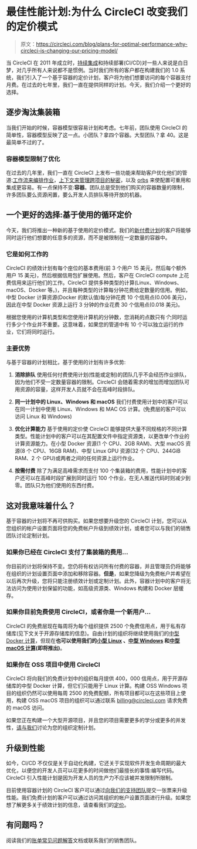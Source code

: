 # 最佳性能计划:为什么 CircleCI 改变我们的定价模式

> 原文：<https://circleci.com/blog/plans-for-optimal-performance-why-circleci-is-changing-our-pricing-model/>

当 CircleCI 在 2011 年成立时，[持续集成](https://circleci.com/continuous-integration/)和持续部署(CI/CD)对一些人来说是白日梦，对几乎所有人来说都不是惯例。当时我们所有的客户都在构建我们的 1.0 系统，我们引入了一个基于容器的定价计划，客户将为他们想要访问的每个容器支付月费。在过去的七年里，我们一直在提供同样的计划。今天，我们介绍一个更好的选择。

## 逐步淘汰集装箱

当我们开始的时候，容器模型很容易计划和考虑。七年前，团队使用 CircleCI 的简单性，容器模型反映了这一点。小团队？拿四个容器。大型团队？拿 40。这是最简单不过的了。

### 容器模型限制了优化

在过去的几年里，我们一直在 CircleCI 上发布一些功能来帮助客户优化他们的管道:[工作流来编排作业](https://circleci.com/blog/wide-world-of-workflows-job-orchestration/)，[上下文来管理跨项目的秘密](https://circleci.com/blog/protect-secrets-with-restricted-contexts/)，以及 [orbs](https://circleci.com/blog/announcing-orbs-technology-partner-program/) 来使配置可重用和集成更容易。有一点保持不变:**容器**。团队总是受到他们购买的容器数量的限制，许多团队要么资源闲置，要么开发人员排队等待开放的机器。

## 一个更好的选择:基于使用的循环定价

今天，我们将推出一种新的基于使用的定价模式。我们的[新付费计划](https://circleci.com/pricing/)的客户将能够同时运行他们想要的任意多的资源，而不是被限制在一定数量的容器中。

### 它是如何工作的

CircleCI 的绩效计划有每个座位的基本费用(前 3 个用户 15 美元，然后每个额外用户 15 美元)，然后根据信用包扩展使用。然后，客户在 CircleCI compute 上花费信用来运行他们的工作。CircleCI 提供多种类型的计算(Linux、Windows、macOS、Docker 等。)，并且每种类型的计算每分钟花费给定数量的信用。例如，中型 Docker 计算资源(Docker 的默认值)每分钟花费 10 个信用点(0.006 美元)，因此在中型 Docker 资源上运行 3 分钟的作业花费 30 个信用点(0.018 美元)。

根据您使用的计算机类型和您使用计算机的分钟数，您消耗的点数只有*个*;同时运行多少个作业并不重要。这意味着，如果您的管道中有 10 个可以独立运行的作业，它们将同时运行。

### 主要优势

与基于容器的计划相比，基于使用的计划有许多优势:

1.  **消除排队**
    使用任何付费使用计划(性能或定制)的团队几乎不会经历作业排队，因为他们不受一定数量容器的限制。CircleCI 会随着需求的增加而增加团队可用资源的容量，这样开发人员就不会在高峰时段排队。

2.  **同一计划中的 Linux、Windows 和 macOS**
    我们付费使用计划中的客户可以在同一计划中使用 Linux、Windows 和 MAC OS 计算。(免费层的客户可以访问 Linux 和 Windows)

3.  **优化计算能力**
    基于使用的定价使 CircleCI 能够提供大量不同规格的不同计算类型。性能计划中的客户可以在其配置文件中指定资源类，以更改单个作业的计算资源能力。在小型 Docker 资源(1 个 CPU、2GB RAM)、大型 macOS 资源(8 个 CPU、16GB RAM)、中型 Linux GPU 资源(32 个 CPU、244GiB RAM、2 个 GPU)或两者之间的任何资源上运行作业。

4.  **按需付费**
    除了为满足高峰需求而支付 100 个集装箱的费用，性能计划中的客户还可以在高峰时段扩展到同时运行 100 个作业，在无人推送代码时则减少到零。团队只为他们使用的东西付费。

## 这对我意味着什么？

基于容器的计划将不再可供购买。如果您想要升级您的 CircleCI 计划，您可以从您组织的帐户设置页面将您的免费帐户升级到绩效计划，或者您可以与我们的销售团队讨论定制计划。

### 如果你已经在 CircleCI 支付了集装箱的费用…

你目前的计划将保持不变。您仍将有权访问所有付费的容器，并且管理员仍将能够在组织的计划设置页面中添加和移除容器。**但是**，如果您降级为免费帐户并希望在以后再次升级，您将只能注册绩效计划或定制计划。此外，容器计划中的客户将无法访问为使用计划保留的功能，如高级资源类、Windows 构建和 Docker 层缓存。

### 如果你目前免费使用 CircleCI，或者你是一个新用户…

CircleCI 的免费层现在每周将为每个组织提供 2500 个免费信用点，用于私有存储库(见下文关于开源存储库的信息)。自由计划的组织将继续使用我们的[中型 Docker 计算](https://circleci.com/docs/configuration-reference/#docker-executor)，但现在**也可以使用我们的[小型 Linux](https://circleci.com/docs/configuration-reference/#machine-executor-linux) 、[中型 Windows](https://circleci.com/docs/configuration-reference/#windows-executor) 和[中型 macOS 计算](https://circleci.com/docs/configuration-reference/#macos-executor)(即将推出)**。

### 如果你在 OSS 项目中使用 CircleCI

CircleCI 将向我们的免费计划中的组织每月提供 400，000 信用点，用于开源存储库的中型 Docker 计算，但它们只能用于 Linux 计算。构建 OSS Windows 项目的组织仍然可以使用每周 2500 的免费配额，所有项目都可以在这些项目上使用，构建 OSS macOS 项目的组织可以通过联系 billing@circleci.com 请求免费的 macOS 访问。

如果您正在构建一个大型开源项目，并且您的项目需要更多的学分或更多的并发性，[请与我们](https://circleci.com/talk-to-us/?source-button=Open%20Source%20usage%20plan)讨论为您的组织定制计划。

## 升级到性能

如今，CI/CD 不仅仅是关于自动化构建，它还关于实现软件开发生命周期的最大优化，以便您的开发人员可以花更多的时间做他们最擅长的事情:编写代码。CircleCI 引入性能计划是因为开发人员的生产力不应该被并发限制所限制。

目前使用容器计划的 CircleCI 客户可以通过[向我们的支持团队](https://support.circleci.com/hc/en-us/requests/new)提交一张票来升级性能。我们免费计划的客户可以通过访问其组织的帐户设置页面进行升级。如果您想了解更多关于绩效计划的信息，请查看我们的[定价](https://circleci.com/pricing/)。

## 有问题吗？

阅读我们的[账单常见问题解答](https://circleci.com/docs/faq/#billing)文档或联系我们的销售团队。